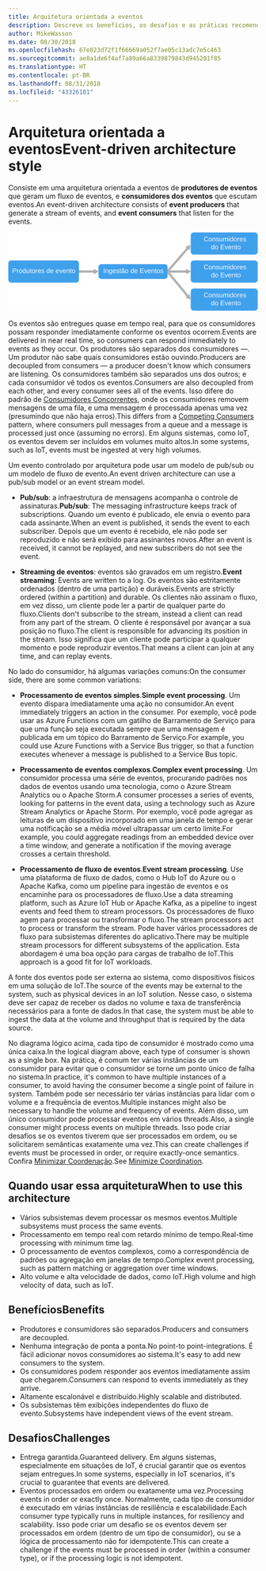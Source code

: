 ```yaml
---
title: Arquitetura orientada a eventos
description: Descreve os benefícios, os desafios e as práticas recomendadas para eventos e arquiteturas de IoT no Azure
author: MikeWasson
ms.date: 08/30/2018
ms.openlocfilehash: 67e823d72f1f66669a052f7ae05c13adc7e5c463
ms.sourcegitcommit: ae8a1de6f4af7a89a66a8339879843d945201f85
ms.translationtype: HT
ms.contentlocale: pt-BR
ms.lasthandoff: 08/31/2018
ms.locfileid: "43326101"
---
```

# <a name="event-driven-architecture-style"></a><span data-ttu-id="56156-103">Arquitetura orientada a eventos</span><span class="sxs-lookup"><span data-stu-id="56156-103">Event-driven architecture style</span></span>

<span data-ttu-id="56156-104">Consiste em uma arquitetura orientada a eventos de **produtores de eventos** que geram um fluxo de eventos, e **consumidores dos eventos** que escutam eventos.</span><span class="sxs-lookup"><span data-stu-id="56156-104">An event-driven architecture consists of **event producers** that generate a stream of events, and **event consumers** that listen for the events.</span></span> 

![](./images/event-driven.svg)

<span data-ttu-id="56156-105">Os eventos são entregues quase em tempo real, para que os consumidores possam responder imediatamente conforme os eventos ocorrem.</span><span class="sxs-lookup"><span data-stu-id="56156-105">Events are delivered in near real time, so consumers can respond immediately to events as they occur.</span></span> <span data-ttu-id="56156-106">Os produtores são separados dos consumidores &mdash;. Um produtor não sabe quais consumidores estão ouvindo.</span><span class="sxs-lookup"><span data-stu-id="56156-106">Producers are decoupled from consumers &mdash; a producer doesn't know which consumers are listening.</span></span> <span data-ttu-id="56156-107">Os consumidores também são separados uns dos outros; e cada consumidor vê todos os eventos.</span><span class="sxs-lookup"><span data-stu-id="56156-107">Consumers are also decoupled from each other, and every consumer sees all of the events.</span></span> <span data-ttu-id="56156-108">Isso difere do padrão de [Consumidores Concorrentes][competing-consumers], onde os consumidores removem mensagens de uma fila, e uma mensagem é processada apenas uma vez (presumindo que não haja erros).</span><span class="sxs-lookup"><span data-stu-id="56156-108">This differs from a [Competing Consumers][competing-consumers] pattern, where consumers pull messages from a queue and a message is processed just once (assuming no errors).</span></span> <span data-ttu-id="56156-109">Em alguns sistemas, como IoT, os eventos devem ser incluídos em volumes muito altos.</span><span class="sxs-lookup"><span data-stu-id="56156-109">In some systems, such as IoT, events must be ingested at very high volumes.</span></span>

<span data-ttu-id="56156-110">Um evento controlado por arquitetura pode usar um modelo de pub/sub ou um modelo de fluxo de evento.</span><span class="sxs-lookup"><span data-stu-id="56156-110">An event driven architecture can use a pub/sub model or an event stream model.</span></span> 

- <span data-ttu-id="56156-111">**Pub/sub**: a infraestrutura de mensagens acompanha o controle de assinaturas.</span><span class="sxs-lookup"><span data-stu-id="56156-111">**Pub/sub**: The messaging infrastructure keeps track of subscriptions.</span></span> <span data-ttu-id="56156-112">Quando um evento é publicado, ele envia o evento para cada assinante.</span><span class="sxs-lookup"><span data-stu-id="56156-112">When an event is published, it sends the event to each subscriber.</span></span> <span data-ttu-id="56156-113">Depois que um evento é recebido, ele não pode ser reproduzido e não será exibido para assinantes novos.</span><span class="sxs-lookup"><span data-stu-id="56156-113">After an event is received, it cannot be replayed, and new subscribers do not see the event.</span></span> 

- <span data-ttu-id="56156-114">**Streaming de eventos**: eventos são gravados em um registro.</span><span class="sxs-lookup"><span data-stu-id="56156-114">**Event streaming**: Events are written to a log.</span></span> <span data-ttu-id="56156-115">Os eventos são estritamente ordenados (dentro de uma partição) e duráveis.</span><span class="sxs-lookup"><span data-stu-id="56156-115">Events are strictly ordered (within a partition) and durable.</span></span> <span data-ttu-id="56156-116">Os clientes não assinam o fluxo, em vez disso, um cliente pode ler a partir de qualquer parte do fluxo.</span><span class="sxs-lookup"><span data-stu-id="56156-116">Clients don't subscribe to the stream, instead a client can read from any part of the stream.</span></span> <span data-ttu-id="56156-117">O cliente é responsável por avançar a sua posição no fluxo.</span><span class="sxs-lookup"><span data-stu-id="56156-117">The client is responsible for advancing its position in the stream.</span></span> <span data-ttu-id="56156-118">Isso significa que um cliente pode participar a qualquer momento e pode reproduzir eventos.</span><span class="sxs-lookup"><span data-stu-id="56156-118">That means a client can join at any time, and can replay events.</span></span>

<span data-ttu-id="56156-119">No lado do consumidor, há algumas variações comuns:</span><span class="sxs-lookup"><span data-stu-id="56156-119">On the consumer side, there are some common variations:</span></span>

- <span data-ttu-id="56156-120">**Processamento de eventos simples**.</span><span class="sxs-lookup"><span data-stu-id="56156-120">**Simple event processing**.</span></span> <span data-ttu-id="56156-121">Um evento dispara imediatamente uma ação no consumidor.</span><span class="sxs-lookup"><span data-stu-id="56156-121">An event immediately triggers an action in the consumer.</span></span> <span data-ttu-id="56156-122">Por exemplo, você pode usar as Azure Functions com um gatilho de Barramento de Serviço para que uma função seja executada sempre que uma mensagem é publicada em um tópico do Barramento de Serviço.</span><span class="sxs-lookup"><span data-stu-id="56156-122">For example, you could use Azure Functions with a Service Bus trigger, so that a function executes whenever a message is published to a Service Bus topic.</span></span>

- <span data-ttu-id="56156-123">**Processamento de eventos complexos**.</span><span class="sxs-lookup"><span data-stu-id="56156-123">**Complex event processing**.</span></span> <span data-ttu-id="56156-124">Um consumidor processa uma série de eventos, procurando padrões nos dados de eventos usando uma tecnologia, como o Azure Stream Analytics ou o Apache Storm.</span><span class="sxs-lookup"><span data-stu-id="56156-124">A consumer processes a series of events, looking for patterns in the event data, using a technology such as Azure Stream Analytics or Apache Storm.</span></span> <span data-ttu-id="56156-125">Por exemplo, você pode agregar as leituras de um dispositivo incorporado em uma janela de tempo e gerar uma notificação se a média móvel ultrapassar um certo limite.</span><span class="sxs-lookup"><span data-stu-id="56156-125">For example, you could aggregate readings from an embedded device over a time window, and generate a notification if the moving average crosses a certain threshold.</span></span> 

- <span data-ttu-id="56156-126">**Processamento de fluxo de eventos**.</span><span class="sxs-lookup"><span data-stu-id="56156-126">**Event stream processing**.</span></span> <span data-ttu-id="56156-127">Use uma plataforma de fluxo de dados, como o Hub IoT do Azure ou o Apache Kafka, como um pipeline para ingestão de eventos e os encaminhe para os processadores de fluxo.</span><span class="sxs-lookup"><span data-stu-id="56156-127">Use a data streaming platform, such as Azure IoT Hub or Apache Kafka, as a pipeline to ingest events and feed them to stream processors.</span></span> <span data-ttu-id="56156-128">Os processadores de fluxo agem para processar ou transformar o fluxo.</span><span class="sxs-lookup"><span data-stu-id="56156-128">The stream processors act to process or transform the stream.</span></span> <span data-ttu-id="56156-129">Pode haver vários processadores de fluxo para subsistemas diferentes do aplicativo.</span><span class="sxs-lookup"><span data-stu-id="56156-129">There may be multiple stream processors for different subsystems of the application.</span></span> <span data-ttu-id="56156-130">Esta abordagem é uma boa opção para cargas de trabalho de IoT.</span><span class="sxs-lookup"><span data-stu-id="56156-130">This approach is a good fit for IoT workloads.</span></span>

<span data-ttu-id="56156-131">A fonte dos eventos pode ser externa ao sistema, como dispositivos físicos em uma solução de IoT.</span><span class="sxs-lookup"><span data-stu-id="56156-131">The source of the events may be external to the system, such as physical devices in an IoT solution.</span></span> <span data-ttu-id="56156-132">Nesse caso, o sistema deve ser capaz de receber os dados no volume e taxa de transferência necessários para a fonte de dados.</span><span class="sxs-lookup"><span data-stu-id="56156-132">In that case, the system must be able to ingest the data at the volume and throughput that is required by the data source.</span></span>

<span data-ttu-id="56156-133">No diagrama lógico acima, cada tipo de consumidor é mostrado como uma única caixa.</span><span class="sxs-lookup"><span data-stu-id="56156-133">In the logical diagram above, each type of consumer is shown as a single box.</span></span> <span data-ttu-id="56156-134">Na prática, é comum ter várias instâncias de um consumidor para evitar que o consumidor se torne um ponto único de falha no sistema.</span><span class="sxs-lookup"><span data-stu-id="56156-134">In practice, it's common to have multiple instances of a consumer, to avoid having the consumer become a single point of failure in system.</span></span> <span data-ttu-id="56156-135">Também pode ser necessário ter várias instâncias para lidar com o volume e a frequência de eventos.</span><span class="sxs-lookup"><span data-stu-id="56156-135">Multiple instances might also be necessary to handle the volume and frequency of events.</span></span> <span data-ttu-id="56156-136">Além disso, um único consumidor pode processar eventos em vários threads.</span><span class="sxs-lookup"><span data-stu-id="56156-136">Also, a single consumer might process events on multiple threads.</span></span> <span data-ttu-id="56156-137">Isso pode criar desafios se os eventos tiverem que ser processados em ordem, ou se solicitarem semânticas exatamente uma vez.</span><span class="sxs-lookup"><span data-stu-id="56156-137">This can create challenges if events must be processed in order, or require exactly-once semantics.</span></span> <span data-ttu-id="56156-138">Confira [Minimizar Coordenação][minimize-coordination].</span><span class="sxs-lookup"><span data-stu-id="56156-138">See [Minimize Coordination][minimize-coordination].</span></span> 

## <a name="when-to-use-this-architecture"></a><span data-ttu-id="56156-139">Quando usar essa arquitetura</span><span class="sxs-lookup"><span data-stu-id="56156-139">When to use this architecture</span></span>

- <span data-ttu-id="56156-140">Vários subsistemas devem processar os mesmos eventos.</span><span class="sxs-lookup"><span data-stu-id="56156-140">Multiple subsystems must process the same events.</span></span> 
- <span data-ttu-id="56156-141">Processamento em tempo real com retardo mínimo de tempo.</span><span class="sxs-lookup"><span data-stu-id="56156-141">Real-time processing with minimum time lag.</span></span>
- <span data-ttu-id="56156-142">O processamento de eventos complexos, como a correspondência de padrões ou agregação em janelas de tempo.</span><span class="sxs-lookup"><span data-stu-id="56156-142">Complex event processing, such as pattern matching or aggregation over time windows.</span></span>
- <span data-ttu-id="56156-143">Alto volume e alta velocidade de dados, como IoT.</span><span class="sxs-lookup"><span data-stu-id="56156-143">High volume and high velocity of data, such as IoT.</span></span>

## <a name="benefits"></a><span data-ttu-id="56156-144">Benefícios</span><span class="sxs-lookup"><span data-stu-id="56156-144">Benefits</span></span>

- <span data-ttu-id="56156-145">Produtores e consumidores são separados.</span><span class="sxs-lookup"><span data-stu-id="56156-145">Producers and consumers are decoupled.</span></span>
- <span data-ttu-id="56156-146">Nenhuma integração de ponta a ponta.</span><span class="sxs-lookup"><span data-stu-id="56156-146">No point-to point-integrations.</span></span> <span data-ttu-id="56156-147">É fácil adicionar novos consumidores ao sistema.</span><span class="sxs-lookup"><span data-stu-id="56156-147">It's easy to add new consumers to the system.</span></span>
- <span data-ttu-id="56156-148">Os consumidores podem responder aos eventos imediatamente assim que chegarem.</span><span class="sxs-lookup"><span data-stu-id="56156-148">Consumers can respond to events immediately as they arrive.</span></span> 
- <span data-ttu-id="56156-149">Altamente escalonável e distribuído.</span><span class="sxs-lookup"><span data-stu-id="56156-149">Highly scalable and distributed.</span></span> 
- <span data-ttu-id="56156-150">Os subsistemas têm exibições independentes do fluxo de evento.</span><span class="sxs-lookup"><span data-stu-id="56156-150">Subsystems have independent views of the event stream.</span></span>

## <a name="challenges"></a><span data-ttu-id="56156-151">Desafios</span><span class="sxs-lookup"><span data-stu-id="56156-151">Challenges</span></span>

- <span data-ttu-id="56156-152">Entrega garantida.</span><span class="sxs-lookup"><span data-stu-id="56156-152">Guaranteed delivery.</span></span> <span data-ttu-id="56156-153">Em alguns sistemas, especialmente em situações de IoT, é crucial garantir que os eventos sejam entregues.</span><span class="sxs-lookup"><span data-stu-id="56156-153">In some systems, especially in IoT scenarios, it's crucial to guarantee that events are delivered.</span></span>
- <span data-ttu-id="56156-154">Eventos processados em ordem ou exatamente uma vez.</span><span class="sxs-lookup"><span data-stu-id="56156-154">Processing events in order or exactly once.</span></span> <span data-ttu-id="56156-155">Normalmente, cada tipo de consumidor é executado em várias instâncias de resiliência e escalabilidade.</span><span class="sxs-lookup"><span data-stu-id="56156-155">Each consumer type typically runs in multiple instances, for resiliency and scalability.</span></span> <span data-ttu-id="56156-156">Isso pode criar um desafio se os eventos devem ser processados em ordem (dentro de um tipo de consumidor), ou se a lógica de processamento não for idempotente.</span><span class="sxs-lookup"><span data-stu-id="56156-156">This can create a challenge if the events must be processed in order (within a consumer type), or if the processing logic is not idempotent.</span></span>

 <!-- links -->

[competing-consumers]: ../../patterns/competing-consumers.md
[minimize-coordination]: ../design-principles/minimize-coordination.md


